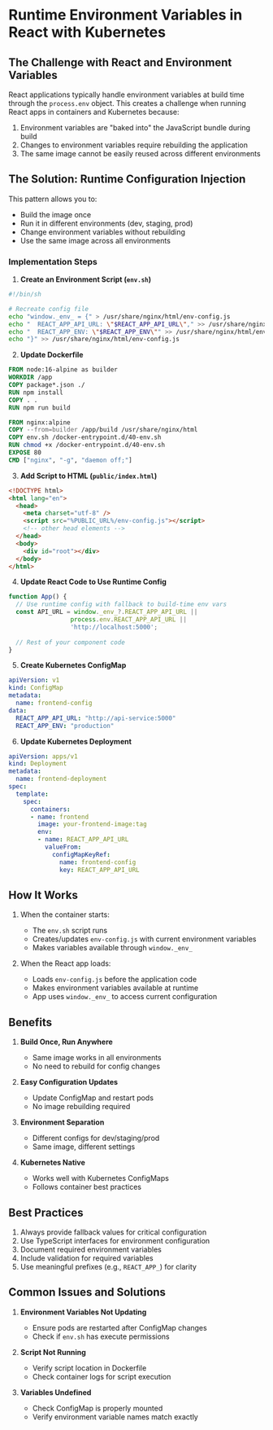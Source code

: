 # Runtime Environment Variables in React with Kubernetes

## The Challenge with React and Environment Variables

React applications typically handle environment variables at build time through the `process.env` object. This creates a challenge when running React apps in containers and Kubernetes because:

1. Environment variables are "baked into" the JavaScript bundle during build
2. Changes to environment variables require rebuilding the application
3. The same image cannot be easily reused across different environments

## The Solution: Runtime Configuration Injection

This pattern allows you to:
- Build the image once
- Run it in different environments (dev, staging, prod)
- Change environment variables without rebuilding
- Use the same image across all environments

### Implementation Steps

1. **Create an Environment Script (`env.sh`)**
```bash
#!/bin/sh

# Recreate config file
echo "window._env_ = {" > /usr/share/nginx/html/env-config.js
echo "  REACT_APP_API_URL: \"$REACT_APP_API_URL\"," >> /usr/share/nginx/html/env-config.js
echo "  REACT_APP_ENV: \"$REACT_APP_ENV\"" >> /usr/share/nginx/html/env-config.js
echo "}" >> /usr/share/nginx/html/env-config.js
```

2. **Update Dockerfile**
```dockerfile
FROM node:16-alpine as builder
WORKDIR /app
COPY package*.json ./
RUN npm install
COPY . .
RUN npm run build

FROM nginx:alpine
COPY --from=builder /app/build /usr/share/nginx/html
COPY env.sh /docker-entrypoint.d/40-env.sh
RUN chmod +x /docker-entrypoint.d/40-env.sh
EXPOSE 80
CMD ["nginx", "-g", "daemon off;"]
```

3. **Add Script to HTML (`public/index.html`)**
```html
<!DOCTYPE html>
<html lang="en">
  <head>
    <meta charset="utf-8" />
    <script src="%PUBLIC_URL%/env-config.js"></script>
    <!-- other head elements -->
  </head>
  <body>
    <div id="root"></div>
  </body>
</html>
```

4. **Update React Code to Use Runtime Config**
```javascript
function App() {
  // Use runtime config with fallback to build-time env vars
  const API_URL = window._env_?.REACT_APP_API_URL || 
                 process.env.REACT_APP_API_URL || 
                 'http://localhost:5000';
  
  // Rest of your component code
}
```

5. **Create Kubernetes ConfigMap**
```yaml
apiVersion: v1
kind: ConfigMap
metadata:
  name: frontend-config
data:
  REACT_APP_API_URL: "http://api-service:5000"
  REACT_APP_ENV: "production"
```

6. **Update Kubernetes Deployment**
```yaml
apiVersion: apps/v1
kind: Deployment
metadata:
  name: frontend-deployment
spec:
  template:
    spec:
      containers:
      - name: frontend
        image: your-frontend-image:tag
        env:
        - name: REACT_APP_API_URL
          valueFrom:
            configMapKeyRef:
              name: frontend-config
              key: REACT_APP_API_URL
```

## How It Works

1. When the container starts:
   - The `env.sh` script runs
   - Creates/updates `env-config.js` with current environment variables
   - Makes variables available through `window._env_`

2. When the React app loads:
   - Loads `env-config.js` before the application code
   - Makes environment variables available at runtime
   - App uses `window._env_` to access current configuration

## Benefits

1. **Build Once, Run Anywhere**
   - Same image works in all environments
   - No need to rebuild for config changes

2. **Easy Configuration Updates**
   - Update ConfigMap and restart pods
   - No image rebuilding required

3. **Environment Separation**
   - Different configs for dev/staging/prod
   - Same image, different settings

4. **Kubernetes Native**
   - Works well with Kubernetes ConfigMaps
   - Follows container best practices

## Best Practices

1. Always provide fallback values for critical configuration
2. Use TypeScript interfaces for environment configuration
3. Document required environment variables
4. Include validation for required variables
5. Use meaningful prefixes (e.g., `REACT_APP_`) for clarity

## Common Issues and Solutions

1. **Environment Variables Not Updating**
   - Ensure pods are restarted after ConfigMap changes
   - Check if `env.sh` has execute permissions

2. **Script Not Running**
   - Verify script location in Dockerfile
   - Check container logs for script execution

3. **Variables Undefined**
   - Check ConfigMap is properly mounted
   - Verify environment variable names match exactly 
